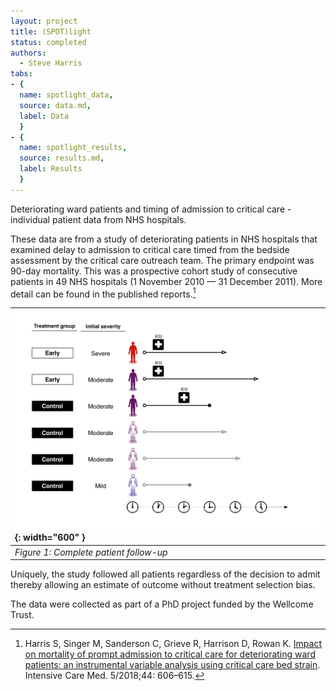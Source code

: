 ```yaml
---
layout: project
title: (SPOT)light
status: completed
authors:
  - Steve Harris
tabs:
- {
  name: spotlight_data,
  source: data.md,
  label: Data
  }
- {
  name: spotlight_results,
  source: results.md,
  label: Results
  }
---
```


Deteriorating ward patients and timing of admission to critical care - individual patient data from NHS hospitals.

These data are from a study of deteriorating patients in NHS hospitals that examined delay to admission to critical care timed from the bedside assessment by the critical care outreach team. The primary endpoint was 90-day mortality. This was a prospective cohort study of consecutive patients in 49 NHS hospitals (1 November 2010 — 31 December 2011). More detail can be found in the published reports.[^1]

| ![](./early-control-5-fair.png){: width="600" } |
| :-- |
|_Figure 1: Complete patient follow-up_|

Uniquely, the study followed all patients regardless of the decision to admit thereby allowing an estimate of outcome without treatment selection bias.

The data were collected as part of a PhD project funded by the Wellcome Trust.

[^1]: Harris S, Singer M, Sanderson C, Grieve R, Harrison D, Rowan K. [Impact on mortality of prompt admission to critical care for deteriorating ward patients: an instrumental variable analysis using critical care bed strain](https://doi.org/10.1007/s00134-018-5148-2). Intensive Care Med. 5/2018;44: 606–615.
